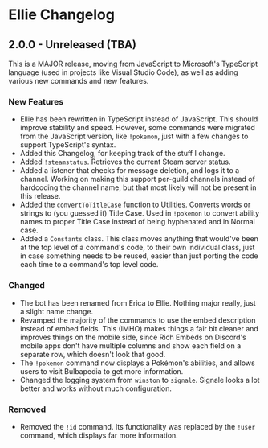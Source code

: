 # Ellie Changelog

## 2.0.0 - Unreleased (TBA)
This is a MAJOR release, moving from JavaScript to Microsoft's TypeScript language (used in 
projects like Visual Studio Code), as well as adding various new commands and new features.
### New Features
- Ellie has been rewritten in TypeScript instead of JavaScript. This should improve stability and 
speed. However, some commands were migrated from the JavaScript version, like `!pokemon`, just with 
a few changes to support TypeScript's syntax.
- Added this Changelog, for keeping track of the stuff I change.
- Added `!steamstatus`. Retrieves the current Steam server status.
- Added a listener that checks for message deletion, and logs it to a channel. Working on making this 
support per-guild channels instead of hardcoding the channel name, but that most likely will not be 
present in this release.
- Added the `convertToTitleCase` function to Utilities. Converts words or strings to (you guessed it) Title
Case. Used in `!pokemon` to convert ability names to proper Title Case instead of being hyphenated and in
Normal case.
- Added a `Constants` class. This class moves anything that would've been at the top level of a command's
code, to their own individual class, just in case something needs to be reused, easier than just porting
the code each time to a command's top level code.
### Changed
- The bot has been renamed from Erica to Ellie. Nothing major really, just a slight name change.
- Revamped the majority of the commands to use the embed description instead of embed fields. This (IMHO) 
makes things a fair bit cleaner and improves things on the mobile side, since Rich Embeds on Discord's 
mobile apps don't have multiple columns and show each field on a separate row, which doesn't look that
good.
- The `!pokemon` command now displays a Pokémon's abilities, and allows users to visit Bulbapedia to get
more information.
- Changed the logging system from `winston` to `signale`. Signale looks a lot better and works without much
configuration.
### Removed
- Removed the `!id` command. Its functionality was replaced by the `!user` command, which displays far more
information.